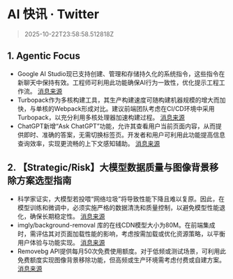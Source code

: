 # AI 快讯 · Twitter

> 2025-10-22T23:58:58.512818Z

## 1. Agentic Focus

- Google AI Studio现已支持创建、管理和存储持久化的系统指令，这些指令在新聊天中保持有效。工程师可利用此功能确保AI行为一致性，优化提示工程工作流。 [消息来源](https://x.com/_philschmid/status/1981041948187381980)
- Turbopack作为多核构建工具，其生产构建速度可随构建机器规模的增大而加快，与单核的Webpack形成对比。建议前端团队考虑在CI/CD环境中采用Turbopack，以充分利用多核处理器加速构建过程。 [消息来源](https://x.com/rauchg/status/1981077563725533472)
- ChatGPT新增“Ask ChatGPT”功能，允许其查看用户当前页面内容，从而提供即时、准确的答案，无需切换标签页。开发者和用户可利用此功能提高信息查询效率，实现更流畅的上下文感知辅助。 [消息来源](https://x.com/OpenAI/status/1981098271901962439)

## 2. 【Strategic/Risk】大模型数据质量与图像背景移除方案选型指南

- 科学家证实，大模型若投喂“网络垃圾”将导致性能下降且难以复原。因此，在模型训练和微调中，必须实施严格的数据清洗和质量控制，以避免模型性能退化，确保长期稳定性。 [消息来源](https://x.com/dotey/status/1981081622024732921)
- imgly/background-removal 库的在线CDN模型大小为80M。在前端集成时，需评估其对页面加载性能的影响，考虑按需加载或优化资源策略，以平衡用户体验与功能实现。 [消息来源](https://x.com/vista8/status/1981066884029305207)
- Removebg API提供每月50次免费使用额度。对于低频或测试场景，可利用此免费额度实现图像背景移除功能，但高频或生产环境需考虑付费或自建方案。 [消息来源](https://x.com/vista8/status/1981066884029305207)
